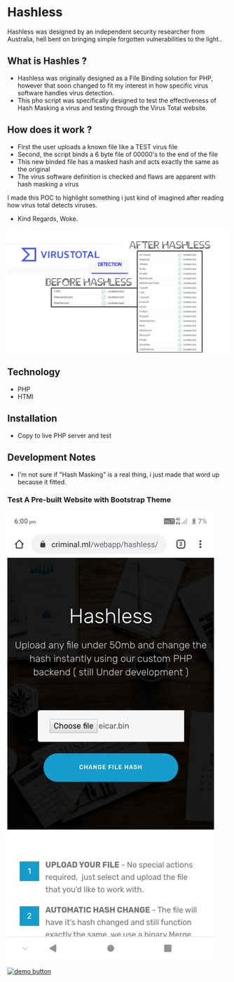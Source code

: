 # Hashless
Hashless was designed by an independent security researcher from Australia, hell bent on bringing simple forgotten vulnerabilities to the light..    

## What is Hashles ?
* Hashless was originally designed as a File Binding solution for PHP, however that soon changed to fit my interest in how specific virus software handles virus detection.    
* This pho script was specifically designed to test the effectiveness of Hash Masking a virus and testing through the Virus Total website.

## How does it work ?
* First the user uploads a known file like a TEST virus file
* Second, the script binds a 6 byte file of 00000's to the end of the file 
* This new binded file has a masked hash and acts exactly the same as the original
* The virus software definition is checked and flaws are apparent with hash masking a virus

    
I made this POC to highlight something i just kind of imagined after reading how virus total detects viruses.   

    

- Kind Regards, Woke.      
    

![screen](IMG_20200925_175123.jpg)      
    

## Technology   
* PHP   
* HTMl   

## Installation
* Copy to live PHP server and test 

    
## Development Notes    
* I'm not sure if "Hash Masking" is a real thing, i just made that word up because it fitted.

### Test A Pre-built Website with Bootstrap Theme
![screen](Screenshot_2020-09-25-18-00-30.jpg)      
    
[![demo button](https://i.imgur.com/3Ugm8J7.jpg)](https://criminal.ml/webapp/hashless) 

